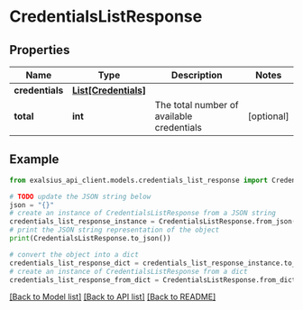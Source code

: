 # CredentialsListResponse


## Properties

Name | Type | Description | Notes
------------ | ------------- | ------------- | -------------
**credentials** | [**List[Credentials]**](Credentials.md) |  | 
**total** | **int** | The total number of available credentials | [optional] 

## Example

```python
from exalsius_api_client.models.credentials_list_response import CredentialsListResponse

# TODO update the JSON string below
json = "{}"
# create an instance of CredentialsListResponse from a JSON string
credentials_list_response_instance = CredentialsListResponse.from_json(json)
# print the JSON string representation of the object
print(CredentialsListResponse.to_json())

# convert the object into a dict
credentials_list_response_dict = credentials_list_response_instance.to_dict()
# create an instance of CredentialsListResponse from a dict
credentials_list_response_from_dict = CredentialsListResponse.from_dict(credentials_list_response_dict)
```
[[Back to Model list]](../README.md#documentation-for-models) [[Back to API list]](../README.md#documentation-for-api-endpoints) [[Back to README]](../README.md)


